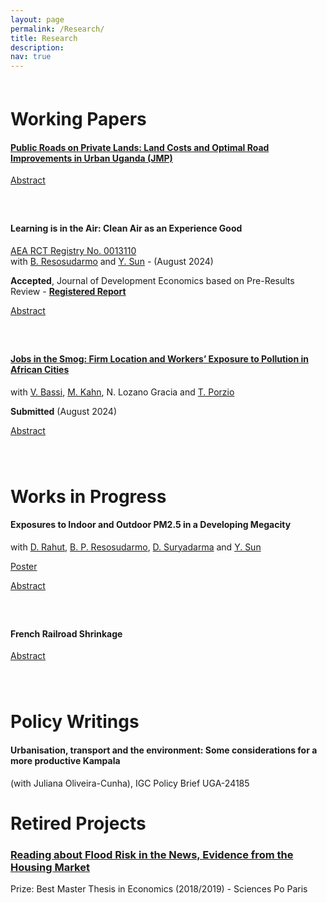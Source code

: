 ```yaml
---
layout: page
permalink: /Research/
title: Research
description: 
nav: true
---
```



<div style="margin-top: 60px;"></div>

# Working Papers


#### [Public Roads on Private Lands: Land Costs and Optimal Road Improvements in Urban Uganda (JMP)](/assets/pdf/Sorin_JMP.pdf) 

<a href="javascript:void(0);" onclick="toggleAbstract('jobs-abstract5')">Abstract</a>
<div id="jobs-abstract5" style="display: none; margin-top: 10px;">
    High land acquisition costs often undermine the net returns and hinder the implementation of high benefit infrastructure projects in developing cities. I examine this issue in Kampala, Uganda, using new survey data on real-estate brokers and landowners to evaluate the costs and benefits of 140 km of road improvements implemented since 2017. Leveraging the timing of improvements, I estimate their local benefits, and I develop a quantitative spatial model to account for the general equilibrium gains, including spillovers and the fiscal cost of land acquisition. Weak property rights enable the government to acquire land at reduced cost, acting as a subsidy to the government. Combined with a high cost of raising domestic funds, these weak property rights support more extensive road improvements with city-wide benefits. In turn, the realized road improvements yield net welfare gains equivalent to 99 USD per Kampala resident, compared to 40 USD if land had been acquired at market value, as legally mandated under eminent domain. Finally, I solve for the optimal road improvements under different institutional settings and funding restrictions, offering insights for policy design to enhance allocative efficiency and welfare outcomes.
</div> 


<div style="margin-top: 60px;"></div>


#### Learning is in the Air: Clean Air as an Experience Good 
[AEA RCT Registry No. 0013110](https://www.socialscienceregistry.org/trials/13110)  
with [B. Resosudarmo](https://crawford.anu.edu.au/people/academic/budy-p-resosudarmo) and [Y. Sun](https://yixinsun.com/) - (August 2024)

**Accepted**, Journal of Development Economics based on Pre-Results Review - [**Registered Report**](https://afosterri.org/jdepreresults/wp-content/uploads/2024/08/resosudarmo-sorin-sun-learning-is-in-the-air-DEVEC-D-24-00423_R1-2be617642c32d437f96c0ad16c525fb3.pdf)

<a href="javascript:void(0);" onclick="toggleAbstract('jobs-abstract1')">Abstract</a>
<div id="jobs-abstract1" style="display: none; margin-top: 10px;">
    Despite the enormous costs of air pollution, willingness-to-pay (WTP) for clean air in polluted developing contexts remains low. We posit one understudied reason is that clean air is an experience good, whose value is revealed after consumption. We test this using a cluster-randomized trial, and seek to document an “experience wedge”, i.e. a difference between anticipated and realized utility of consuming a good. We deploy a novel experience-based intervention, installing air monitors and purifiers, potentially a more salient treatment than traditional information in pamphlets or videos. To explore the mechanisms behind the hypothesized wedge, we implement a purifier-only treatment to distinguish between (1) knowledge about objective pollution exposure and (2) the sensory experience of breathing in clean air. This will be the first experimental evidence demonstrating how experience can shift demand for clean air, with implications for public health policy, environmental awareness campaigns, and using WTP estimates in economic evaluations.
</div> 

<div style="margin-top: 60px;"></div>



#### [Jobs in the Smog: Firm Location and Workers’ Exposure to Pollution in African Cities](/assets/pdf/JobsInTheSmog.pdf) 
with [V. Bassi](http://www.vittoriobassi.com/), 
[M. Kahn](https://sites.google.com/site/mek1966/), 
N. Lozano Gracia and 
[T. Porzio](https://sites.google.com/view/tommaso-porzio/home) 

**Submitted** (August 2024)

<!-- Abstract feature -->
<a href="javascript:void(0);" onclick="toggleAbstract('jobs-abstract2')">Abstract</a>
<div id="jobs-abstract2" style="display: none; margin-top: 10px;">
    Air pollution within African cities is high but unevenly distributed. In principle, individuals could mitigate the severe health risk by working in the less polluted parts of the city. In practice, we show that pollution avoidance is challenging because firms locate on the busiest and most polluted roads searching for customer visibility. Both workers and entrepreneurs bear the cost of this pollution exposure, but the benefits are unequally distributed: profits are much higher in polluted areas, while compensating differentials in wages are minimal. An information experiment reveals limited awareness of pollution, suggesting that workers might be undercompensated for their exposure.
</div> 

<div style="margin-top: 80px;"></div>

# Works in Progress


#### Exposures to Indoor and Outdoor PM2.5 in a Developing Megacity
with [D. Rahut](https://www.adb.org/adbi/about/staff-profiles/dil-rahut), 
[B. P. Resosudarmo](https://crawford.anu.edu.au/people/academic/budy-p-resosudarmo),
[D. Suryadarma](https://sites.google.com/view/dsuryadarma/home) and
[Y. Sun](https://yixinsun.com/research/)

 [Poster](/assets/pdf/JakartaIndoorOutdoor_pm.pdf)  
 
<!-- Abstract feature -->
<a href="javascript:void(0);" onclick="toggleAbstract('jobs-abstract3')">Abstract</a>
<div id="jobs-abstract3" style="display: none; margin-top: 10px;">
    This study investigates the relationship between outdoor and indoor air pollution in Jakarta, Indonesia, one of the largest cities in the world. Using data from over 300 indoor and outdoor pollution monitors over a three-month period, we explore the temporal and spatial relationship between outdoor and indoor PM2.5 concentrations. Our key findings reveal that penetration rates of outdoor pollution into indoor spaces are significantly higher than those documented in previous studies conducted in developed settings. We quantify the proportion of indoor air pollution attributable to outdoor sources versus indoor sources, providing insights into the primary drivers of indoor air quality. Through extensive surveying, we also explore factors contributing to heterogeneity in the outdoor-indoor pollution relationship, including housing structure, demographic variables, and household behavior. Our findings underscore the importance of considering both outdoor and indoor air quality in comprehensive pollution mitigation strategies.
</div> 

<div style="margin-top: 60px;"></div>


#### French Railroad Shrinkage 

<!-- Abstract feature -->
<a href="javascript:void(0);" onclick="toggleAbstract('jobs-abstract4')">Abstract</a>
<div id="jobs-abstract4" style="display: none; margin-top: 10px;">
    Transportation infrastructure determines a location's accessibility and, in turn, is a key driver of demographic and economic distributions across space. Investments and dis-investments in this infrastructure are common, but the impacts of contractionary transportation policies have not been extensively studied. Using a simple modification of the standard quantitative spatial model, I theorize that while positive accessibility changes to a location result in rapid population adjustment, negative changes may create a slow and asymmetric population adjustment due to the presence of slowly depreciating housing capital. This paper provides empirical support for the existence of these non-linear responses by studying the impact of the closure of more than one half of the French railroad between 1930 and 1960. I find that, within a given county, municipalities hit one-standard deviation harder by the policy had a 7 percent lower population growth between 1926 and 1982. This response is slow, strongest between two and four decades after the policy, and is non-linear in the short run: it is systematically lower when estimated on market access decrease than it is for (relative) market access increase.
</div> 

<div style="margin-top: 80px;"></div>


# Policy Writings

#### Urbanisation, transport and the environment: Some considerations for a more productive Kampala
(with Juliana Oliveira-Cunha), IGC Policy Brief UGA-24185


# Retired Projects

### [Reading about Flood Risk in the News, Evidence from the Housing Market](https://www.sciencespo.fr/ecole-doctorale/sites/sciencespo.fr.ecole-doctorale/files/MastersThesis_JeanneSorin.pdf)
Prize: Best Master Thesis in Economics (2018/2019) - Sciences Po Paris

